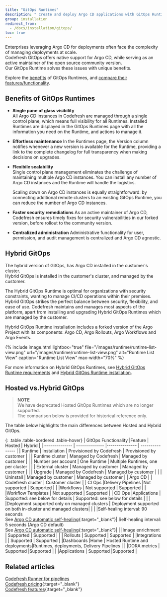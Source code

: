 ```yaml
---
title: "GitOps Runtimes"
description: " Create and deploy Argo CD applications with GitOps Runtimes"
group: installation
redirect_from:
  - /docs/installation/gitops/
toc: true
---
```



Enterprises leveraging Argo CD for deployments often face the complexity of managing deployments at scale.  
Codefresh GitOps offers native support for Argo CD, while serving as an active maintainer of the open source community version.  
Our GitOps Runtime solves these issues with unique benefits.


<!--- GitOps Runtimes come in two options:
* Hosted Runtimes with Argo CD installed within the Codefresh cluster (see [Hosted GitOps](#hosted-gitops))
* Hybrid Runtimes with Argo CD installed within the customer's cluster (see [Hybrid GitOps](#hybrid-gitops)) -->

Explore the [benefits](#benefits-of-gitops-runtimes) of GitOps Runtimes, and [compare their features/functionality](#hosted-vshybrid-gitops).




## Benefits of GitOps Runtimes

* **Single pane of glass visibility**  
  All Argo CD instances in Codefresh are managed through a single control plane, which means full visibility for all Runtimes.
  Installed Runtimes are displayed in the GitOps Runtimes page with all the information you need on the Runtime, and actions to manage it.  

* **Effortless maintenance** 
  In the Runtimes page, the Version column notifies whenever a new version is available for the Runtime, providing a link to the complete changelog for full transparency when making decisions on upgrades.
  
* **Flexibile scalability**  
  Single control plane management eliminates the challenge of maintaining multiple Argo CD instances. You can install any number of Argo CD instances and the Runtime will handle the logistics.
  
  Scaling down on Argo CD instances is equally straightforward: by connecting additional remote clusters to an existing GitOps Runtime, you can reduce the number of Argo CD instances.

* **Faster security remediations**
  As an active maintainer of Argo CD, Codefresh ensures timely fixes for security vulnerabilities in our forked version, before rollout to the community version. 

* **Centralized administration**
  Administrative functionality for user, permission, and audit management is centralized and Argo CD agnostic.


<!--- ## Hosted GitOps
The SaaS version of GitOps, Hosted GitOps has Argo CD installed in the Codefresh cluster.

Hosted GitOps Runtime is installed and provisioned in a Codefresh cluster, and managed by Codefresh.  
Hosted environments are full-cloud environments, where all updates and improvements are managed by Codefresh, with zero-maintenance overhead for you as the customer.  
Currently, you can add one Hosted GitOps Runtime per account.
For the architecture, see [Hosted GitOps Runtime architecture]({{site.baseurl}}/docs/installation/gitops/runtime-architecture/).

  
{% include
 image.html
 lightbox="true"
 file="/images/runtime/hosted-gitops-initial-view.png"
 url="/images/runtime/hosted-gitops-initial-view.png"
 alt="Hosted GitOps runtime setup"
 caption="Hosted GitOps runtime setup"
    max-width="80%"
%} 

  For more information on how to set up the hosted environment, including provisioning hosted runtimes, see [Set up Hosted GitOps]({{site.baseurl}}/docs/installation/gitops/hosted-runtime/).  -->

## Hybrid GitOps
The hybrid version of GitOps, has Argo CD installed in the customer's cluster.    
Hybrid GitOps is installed in the customer's cluster, and managed by the customer.  

The Hybrid GitOps Runtime is optimal for organizations with security constraints, wanting to manage CI/CD operations within their premises. Hybrid GitOps strikes the perfect balance between security, flexibility, and ease of use. Codefresh maintains and manages most aspects of the platform, apart from installing and upgrading Hybrid GitOps Runtimes which are managed by the customer.  

Hybrid GitOps Runtime installation includes a forked version of the Argo Project with its components: Argo CD, Argo Rollouts, Argo Workflows and Argo Events.




 
{% include
   image.html
   lightbox="true"
   file="/images/runtime/runtime-list-view.png"
 url="/images/runtime/runtime-list-view.png"
  alt="Runtime List View"
  caption="Runtime List View"
  max-width="70%"
%}

  For more information on Hybrid GitOps Runtimes, see [Hybrid GitOps Runtime requirements]({{site.baseurl}}/docs/installation/gitops/hybrid-gitops-helm-installation/#minimum-system-requirements) and [Hybrid GitOps Runtime installation]({{site.baseurl}}/docs/installation/gitops/hybrid-gitops-helm-installation/).  



## Hosted vs.Hybrid GitOps 

>**NOTE**  
We have deprecated Hosted GitOps Runtimes which are no longer supported.  
The comparison below is provided for historical reference only.

The table below highlights the main differences between Hosted and Hybrid GitOps.

{: .table .table-bordered .table-hover}
| GitOps Functionality           |Feature             |  Hosted                    | Hybrid |
| --------------          | --------------     |---------------             | --------------- |
| Runtime                 | Installation       | Provisioned by Codefresh   | Provisioned by customer       |
|                         | Runtime cluster    | Managed by Codefresh       | Managed by customer       |
|                         | Number per account | One Runtime                | Multiple Runtimes, one per cluster            |
|                         | External cluster   | Managed by customer        | Managed by customer         |
|                         | Upgrade            | Managed by Codefresh       | Managed by customer |
|                         | Uninstall          | Managed by customer        | Managed by customer |
| Argo CD                 |                    | Codefresh cluster          | Customer cluster  |
| CI Ops                  |Delivery Pipelines |Not supported               | Supported  |
|                         |Workflows           | Not supported              | Supported  |
|                         |Workflow Templates  | Not supported              | Supported  |
| CD  Ops                 |Applications        | Supported: see below for details                  | Supported: see below for details |
|                         |                    |Deployment supported only on managed clusters | Deployment supported on both in-cluster and managed clusters|
|                         |                     |Self-healing interval: 90 seconds<br>See [Argo CD automatic self-healing](https://argo-cd.readthedocs.io/en/stable/user-guide/auto_sync/#automatic-self-healing){:target="\_blank"}| Self-healing interval:  5 seconds (Argo CD default)<br>See [Argo CD automatic self-healing](https://argo-cd.readthedocs.io/en/stable/user-guide/auto_sync/#automatic-self-healing){:target="\_blank"}|
|                         |Image enrichment    | Supported                  | Supported  |
|                         | Rollouts           | Supported                  |  Supported  |
|Integrations             |                    | Supported                  | Supported  |
|Dashboards               |Home                | Hosted Runtime and deployments|Runtimes, deployments, Delivery Pipelines |
|                         |DORA metrics        | Supported                 |Supported        |
|                         |Applications        | Supported                 |Supported        |  


## Related articles
[Codefresh Runner for pipelines]({{site.baseurl}}/docs/installation/runner/)  
[Codefresh pricing](https://codefresh.io/pricing/){:target="\_blank"}  
[Codefresh features](https://codefresh.io/features/){:target="\_blank"}  



